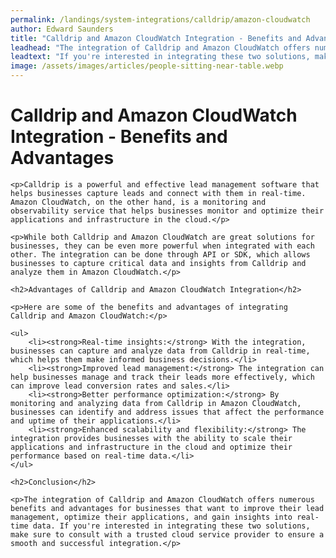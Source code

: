 ```yaml
---
permalink: /landings/system-integrations/calldrip/amazon-cloudwatch
author: Edward Saunders
title: "Calldrip and Amazon CloudWatch Integration - Benefits and Advantages"
leadhead: "The integration of Calldrip and Amazon CloudWatch offers numerous benefits and advantages for businesses that want to improve their lead management, optimize their applications, and gain insights into real-time data"
leadtext: "If you're interested in integrating these two solutions, make sure to consult with a trusted cloud service provider to ensure a smooth and successful integration."
image: /assets/images/articles/people-sitting-near-table.webp
---
```

<div class="arttext">
	<h1>Calldrip and Amazon CloudWatch Integration - Benefits and Advantages</h1>

	<p>Calldrip is a powerful and effective lead management software that helps businesses capture leads and connect with them in real-time. Amazon CloudWatch, on the other hand, is a monitoring and observability service that helps businesses monitor and optimize their applications and infrastructure in the cloud.</p>

	<p>While both Calldrip and Amazon CloudWatch are great solutions for businesses, they can be even more powerful when integrated with each other. The integration can be done through API or SDK, which allows businesses to capture critical data and insights from Calldrip and analyze them in Amazon CloudWatch.</p>

	<h2>Advantages of Calldrip and Amazon CloudWatch Integration</h2>

	<p>Here are some of the benefits and advantages of integrating Calldrip and Amazon CloudWatch:</p>

	<ul>
		<li><strong>Real-time insights:</strong> With the integration, businesses can capture and analyze data from Calldrip in real-time, which helps them make informed business decisions.</li>
		<li><strong>Improved lead management:</strong> The integration can help businesses manage and track their leads more effectively, which can improve lead conversion rates and sales.</li>
		<li><strong>Better performance optimization:</strong> By monitoring and analyzing data from Calldrip in Amazon CloudWatch, businesses can identify and address issues that affect the performance and uptime of their applications.</li>
		<li><strong>Enhanced scalability and flexibility:</strong> The integration provides businesses with the ability to scale their applications and infrastructure in the cloud and optimize their performance based on real-time data.</li>
	</ul>

	<h2>Conclusion</h2>

	<p>The integration of Calldrip and Amazon CloudWatch offers numerous benefits and advantages for businesses that want to improve their lead management, optimize their applications, and gain insights into real-time data. If you're interested in integrating these two solutions, make sure to consult with a trusted cloud service provider to ensure a smooth and successful integration.</p>

</div>